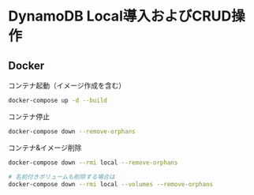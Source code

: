 # DynamoDB Local導入およびCRUD操作

## Docker

コンテナ起動（イメージ作成を含む）

```sh
docker-compose up -d --build
```

コンテナ停止

```sh
docker-compose down --remove-orphans
```

コンテナ&イメージ削除

```sh
docker-compose down --rmi local --remove-orphans

# 名前付きボリュームも削除する場合は
docker-compose down --rmi local --volumes --remove-orphans
```
